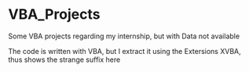 # VBA_Projects

Some VBA projects regarding my internship, but with Data not available

The code is written with VBA, but I extract it using the Extersions XVBA, thus shows the strange suffix here
